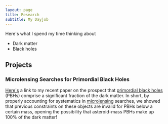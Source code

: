 ```yaml
---
layout: page
title: Research
subtitle: My Dayjob
---
```


Here's what I spend my time thinking about

- Dark matter
- Black holes


## Projects

### Microlensing Searches for Primordial Black Holes

[Here's](https://journals.aps.org/prd/abstract/10.1103/PhysRevD.101.063005) a link to my recent paper on the prospect that [primordial black holes](https://en.wikipedia.org/wiki/Primordial_black_hole) (PBHs) comprise a significant fraction of the dark matter. In short, by properly accounting for systematics in [microlensing](https://en.wikipedia.org/wiki/Gravitational_microlensing) searches, we showed that previous constraints on these objects are invalid for PBHs below a certain mass, opening the possibility that asteroid-mass PBHs make up 100% of the dark matter!


